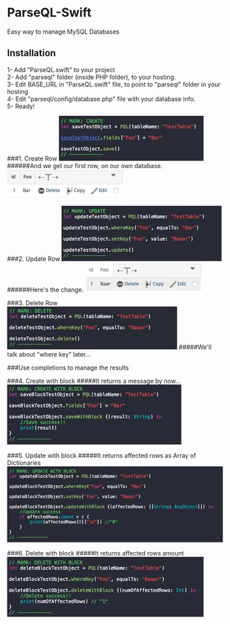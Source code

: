 # ParseQL-Swift
Easy way to manage MySQL Databases

## Installation
1- Add "ParseQL.swift" to your project<br>
2- Add "parseql" folder (inside PHP folder), to your hosting.<br>
3- Edit BASE_URL in "ParseQL.swift" file, to point to "parseql" folder in your hosting<br>
4- Edit "parseql/config/database.php" file with your database info.<br>
5- Ready!<br>

###1. Create Row
![Alt text](Images/CodeCreate.png?raw=true "Create")
######And we get our first row, on our own database.
![Alt text](Images/TestTable1.png?raw=true "Create")


###2. Update Row
![Alt text](Images/CodeUpdate.png?raw=true "Create")
######Here's the change.
![Alt text](Images/TestTable2.png?raw=true "Update")


###3. Delete Row
![Alt text](Images/CodeDelete.png?raw=true "Delete")
#####We'll talk about "where key" later...


###Use completions to manage the results

###4. Create with block
#####It returns a message by now...
![Alt text](Images/CodeSaveBlock.png?raw=true "Create")


###5. Update with block
#####It returns affected rows as Array of Dictionaries
![Alt text](Images/CodeUpdateBlock.png?raw=true "Create")


###6. Delete with block
#####It returns affected rows amount
![Alt text](Images/CodeDeleteBlock.png?raw=true "Create")
